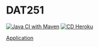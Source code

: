 # DAT251

[![Java CI with Maven](https://github.com/KassaPng/DAT251/actions/workflows/maven.yml/badge.svg?branch=development)](https://github.com/KassaPng/DAT251/actions/workflows/maven.yml)
[![CD Heroku](https://github.com/KassaPng/DAT251/actions/workflows/deployment.yml/badge.svg?branch=main)](https://github.com/KassaPng/DAT251/actions/workflows/deployment.yml)

[Application](https://dat251-groupapp.herokuapp.com/)
 
